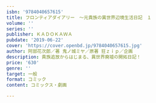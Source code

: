 ```yaml
---
isbn: '9784040657615'
title: フロンティアダイアリー　～元貴族の異世界辺境生活日記　１
volume: ''
series: ''
publisher: ＫＡＤＯＫＡＷＡ
pubdate: '2019-06-22'
cover: 'https://cover.openbd.jp/9784040657615.jpg'
author: 阿部花次郎／著 鬼ノ城ミヤ／原著 狂ｚｉｐ／企画
description: 貴族追放からはじまる、異世界廃墟の開拓日記！
price: '630'
genre: ''
target: 一般
format: コミック
content: コミックス・劇画

---
```

